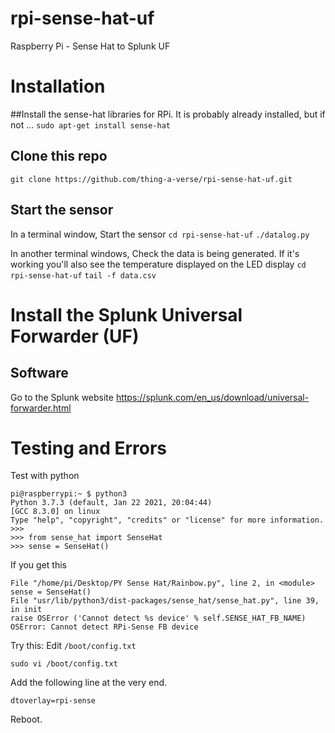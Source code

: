 # rpi-sense-hat-uf
Raspberry Pi - Sense Hat to Splunk UF

# Installation
##Install the sense-hat libraries for RPi. 
It is probably already installed, but if not ...
`sudo apt-get install sense-hat`

## Clone this repo
`git clone https://github.com/thing-a-verse/rpi-sense-hat-uf.git`


## Start the sensor
In a terminal window, Start the sensor
`cd rpi-sense-hat-uf`
`./datalog.py`

In another terminal windows, Check the data is being generated. If it's working you'll also see
the temperature displayed on the LED display
`cd rpi-sense-hat-uf`
`tail -f data.csv`


# Install the Splunk Universal Forwarder (UF)

## Software
Go to the Splunk website
https://splunk.com/en_us/download/universal-forwarder.html


# Testing and Errors
Test with python
``` 
pi@raspberrypi:~ $ python3
Python 3.7.3 (default, Jan 22 2021, 20:04:44) 
[GCC 8.3.0] on linux
Type "help", "copyright", "credits" or "license" for more information.
>>> 
>>> from sense_hat import SenseHat
>>> sense = SenseHat()

```

If you get this
```
File "/home/pi/Desktop/PY Sense Hat/Rainbow.py", line 2, in <module>
sense = SenseHat()
File "usr/lib/python3/dist-packages/sense_hat/sense_hat.py", line 39, in init
raise OSError ('Cannot detect %s device' % self.SENSE_HAT_FB_NAME)
OSError: Cannot detect RPi-Sense FB device
```

Try this: Edit `/boot/config.txt`

```
sudo vi /boot/config.txt
```
Add the following line at the very end.
```
dtoverlay=rpi-sense
```
Reboot.

